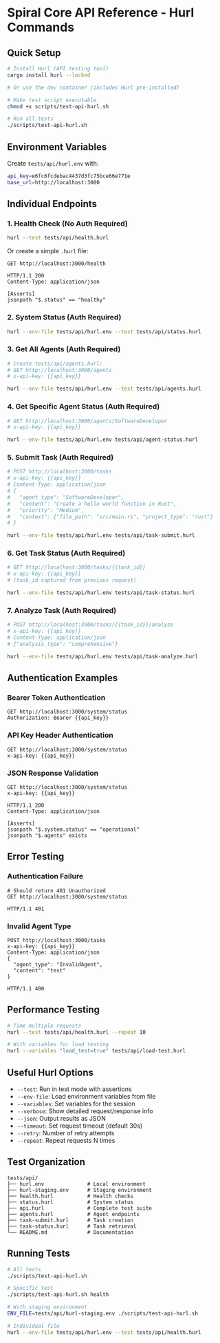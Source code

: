 # Spiral Core API Reference - Hurl Commands

## Quick Setup

```bash
# Install Hurl (API testing tool)
cargo install hurl --locked

# Or use the dev container (includes Hurl pre-installed)

# Make test script executable
chmod +x scripts/test-api-hurl.sh

# Run all tests
./scripts/test-api-hurl.sh
```

## Environment Variables

Create `tests/api/hurl.env` with:

```bash
api_key=e6fc6fcdebac4437d3fc75bce66e771e
base_url=http://localhost:3000
```

## Individual Endpoints

### 1. Health Check (No Auth Required)

```bash
hurl --test tests/api/health.hurl
```

Or create a simple `.hurl` file:

```hurl
GET http://localhost:3000/health

HTTP/1.1 200
Content-Type: application/json

[Asserts]
jsonpath "$.status" == "healthy"
```

### 2. System Status (Auth Required)

```bash
hurl --env-file tests/api/hurl.env --test tests/api/status.hurl
```

### 3. Get All Agents (Auth Required)

```bash
# Create tests/api/agents.hurl:
# GET http://localhost:3000/agents
# x-api-key: {{api_key}}

hurl --env-file tests/api/hurl.env --test tests/api/agents.hurl
```

### 4. Get Specific Agent Status (Auth Required)

```bash
# GET http://localhost:3000/agents/SoftwareDeveloper
# x-api-key: {{api_key}}

hurl --env-file tests/api/hurl.env tests/api/agent-status.hurl
```

### 5. Submit Task (Auth Required)

```bash
# POST http://localhost:3000/tasks
# x-api-key: {{api_key}}
# Content-Type: application/json
# {
#   "agent_type": "SoftwareDeveloper",
#   "content": "Create a hello world function in Rust",
#   "priority": "Medium",
#   "context": {"file_path": "src/main.rs", "project_type": "rust"}
# }

hurl --env-file tests/api/hurl.env tests/api/task-submit.hurl
```

### 6. Get Task Status (Auth Required)

```bash
# GET http://localhost:3000/tasks/{{task_id}}
# x-api-key: {{api_key}}
# (task_id captured from previous request)

hurl --env-file tests/api/hurl.env tests/api/task-status.hurl
```

### 7. Analyze Task (Auth Required)

```bash
# POST http://localhost:3000/tasks/{{task_id}}/analyze
# x-api-key: {{api_key}}
# Content-Type: application/json
# {"analysis_type": "comprehensive"}

hurl --env-file tests/api/hurl.env tests/api/task-analyze.hurl
```

## Authentication Examples

### Bearer Token Authentication

```hurl
GET http://localhost:3000/system/status
Authorization: Bearer {{api_key}}
```

### API Key Header Authentication

```hurl
GET http://localhost:3000/system/status
x-api-key: {{api_key}}
```

### JSON Response Validation

```hurl
GET http://localhost:3000/system/status
x-api-key: {{api_key}}

HTTP/1.1 200
Content-Type: application/json

[Asserts]
jsonpath "$.system.status" == "operational"
jsonpath "$.agents" exists
```

## Error Testing

### Authentication Failure

```hurl
# Should return 401 Unauthorized
GET http://localhost:3000/system/status

HTTP/1.1 401
```

### Invalid Agent Type

```hurl
POST http://localhost:3000/tasks
x-api-key: {{api_key}}
Content-Type: application/json
{
  "agent_type": "InvalidAgent",
  "content": "test"
}

HTTP/1.1 400
```

## Performance Testing

```bash
# Time multiple requests
hurl --test tests/api/health.hurl --repeat 10

# With variables for load testing
hurl --variables "load_test=true" tests/api/load-test.hurl
```

## Useful Hurl Options

- `--test`: Run in test mode with assertions
- `--env-file`: Load environment variables from file
- `--variables`: Set variables for the session
- `--verbose`: Show detailed request/response info
- `--json`: Output results as JSON
- `--timeout`: Set request timeout (default 30s)
- `--retry`: Number of retry attempts
- `--repeat`: Repeat requests N times

## Test Organization

```
tests/api/
├── hurl.env              # Local environment
├── hurl-staging.env      # Staging environment
├── health.hurl           # Health checks
├── status.hurl           # System status
├── api.hurl              # Complete test suite
├── agents.hurl           # Agent endpoints
├── task-submit.hurl      # Task creation
├── task-status.hurl      # Task retrieval
└── README.md             # Documentation
```

## Running Tests

```bash
# All tests
./scripts/test-api-hurl.sh

# Specific test
./scripts/test-api-hurl.sh health

# With staging environment
ENV_FILE=tests/api/hurl-staging.env ./scripts/test-api-hurl.sh

# Individual file
hurl --env-file tests/api/hurl.env --test tests/api/health.hurl
```

